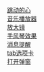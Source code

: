 [跳动的心](https://houzhikai.github.io/play/heart/heart.html)<br>
[音乐播放器](https://houzhikai.github.io/play/Music/index.html)<br>
[放大镜](https://houzhikai.github.io/play/bigger/bigger.html)<br>
[手风琴效果](https://houzhikai.github.io/play/collapse.html)<br>
[消息提醒](https://houzhikai.github.io/Message/message.html)<br>
[tab选项卡](https://houzhikai.github.io/operating/)<br>
[打开弹窗](https://houzhikai.github.io/Dialog/)<br>



